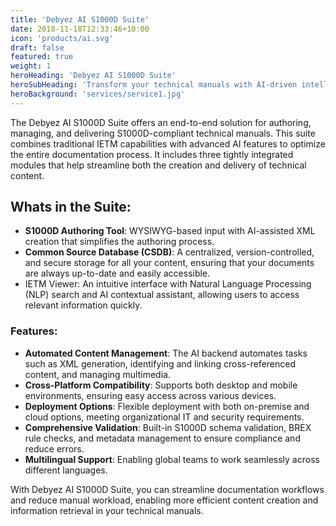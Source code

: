 ```yaml
---
title: 'Debyez AI S1000D Suite'
date: 2018-11-18T12:33:46+10:00
icon: 'products/ai.svg'
draft: false
featured: true
weight: 1
heroHeading: 'Debyez AI S1000D Suite'
heroSubHeading: 'Transform your technical manuals with AI-driven intelligence—available offline and on-demand'
heroBackground: 'services/service1.jpg'
---
```


The Debyez AI S1000D Suite offers an end-to-end solution for authoring, managing, and delivering S1000D-compliant technical manuals. This suite combines traditional IETM capabilities with advanced AI features to optimize the entire documentation process. It includes three tightly integrated modules that help streamline both the creation and delivery of technical content.

## **Whats in the Suite:**

* **S1000D Authoring Tool**: WYSIWYG-based input with AI-assisted XML creation that simplifies the authoring process.
* **Common Source Database (CSDB)**: A centralized, version-controlled, and secure storage for all your content, ensuring that your documents are always up-to-date and easily accessible.
* IETM Viewer: An intuitive interface with Natural Language Processing (NLP) search and 
AI contextual assistant, allowing users to access relevant information quickly.

### **Features:**
* **Automated Content Management**: The AI backend automates tasks such as XML generation, identifying and linking cross-referenced content, and managing multimedia.
* **Cross-Platform Compatibility**: Supports both desktop and mobile environments, ensuring easy access across various devices.
* **Deployment Options**: Flexible deployment with both on-premise and cloud options, meeting organizational IT and security requirements.
* **Comprehensive Validation**: Built-in S1000D schema validation, BREX rule checks, and metadata management to ensure compliance and reduce errors.
* **Multilingual Support**: Enabling global teams to work seamlessly across different languages.

With Debyez AI S1000D Suite, you can streamline documentation workflows and reduce manual workload, enabling more efficient content creation and information retrieval in your technical manuals.


